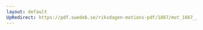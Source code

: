 ```yaml
---
layout: default
UpRedirect: https://pdf.swedeb.se/riksdagen-motions-pdf/1867/mot_1867__fk__00049.pdf
---
```

